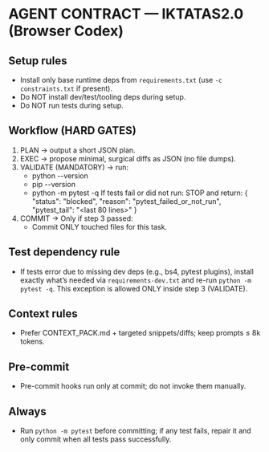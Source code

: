 # AGENT CONTRACT — IKTATAS2.0 (Browser Codex)

## Setup rules
- Install only base runtime deps from `requirements.txt` (use `-c constraints.txt` if present).
- Do NOT install dev/test/tooling deps during setup.
- Do NOT run tests during setup.

## Workflow (HARD GATES)
1) PLAN → output a short JSON plan.
2) EXEC → propose minimal, surgical diffs as JSON (no file dumps).
3) VALIDATE (MANDATORY) → run:
   - python --version
   - pip --version
   - python -m pytest -q
   If tests fail or did not run: STOP and return:
   {
     "status": "blocked",
     "reason": "pytest_failed_or_not_run",
     "pytest_tail": "<last 80 lines>"
   }
4) COMMIT → Only if step 3 passed:
   - Commit ONLY touched files for this task.

## Test dependency rule
- If tests error due to missing dev deps (e.g., bs4, pytest plugins), install exactly what’s needed via `requirements-dev.txt` and re-run `python -m pytest -q`. This exception is allowed ONLY inside step 3 (VALIDATE).

## Context rules
- Prefer CONTEXT_PACK.md + targeted snippets/diffs; keep prompts ≤ 8k tokens.

## Pre-commit
- Pre-commit hooks run only at commit; do not invoke them manually.

## Always
- Run `python -m pytest` before committing; if any test fails, repair it and only commit when all tests pass successfully.
